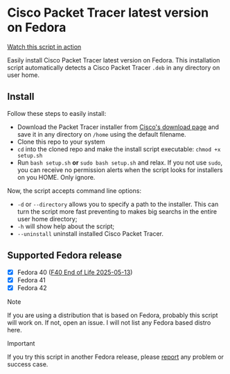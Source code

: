 # Cisco Packet Tracer latest version on Fedora

[Watch this script in action](https://youtu.be/iOiwRt_P95Y)

Easily install Cisco Packet Tracer latest version on Fedora. This installation script automatically detects a Cisco Packet Tracer `.deb` in any directory on user home.

## Install

Follow these steps to easily install:

-   Download the Packet Tracer installer from [Cisco's download page](https://www.netacad.com/resources/lab-downloads?courseLang=en-US) and save it in any directory on `/home` using the default filename.
-   Clone this repo to your system
-   `cd` into the cloned repo and make the install script executable: `chmod +x setup.sh`
-   Run `bash setup.sh` **or** `sudo bash setup.sh` and relax. If you not use `sudo`, you can receive no permission alerts when the script looks for installers on you HOME. Only ignore.

Now, the script accepts command line options:
- `-d` or `--directory` allows you to specify a path to the installer. This can turn the script more fast preventing to makes big searchs in the entire user home directory;
- `-h` will show help about the script;
- `--uninstall` uninstall installed Cisco Packet Tracer.

## Supported Fedora release

- [x] Fedora 40 ([F40 End of Life 2025-05-13](https://fedorapeople.org/groups/schedule/f-40/f-40-key-tasks.html))
- [x] Fedora 41
- [x] Fedora 42

> [!Note]
> If you are using a distribution that is based on Fedora, probably this script will work on. If not, open an issue. I will not list any Fedora based distro here.

> [!Important]
> If you try this script in another Fedora release, please [report](https://github.com/thiagoojack/packettracer-fedora/issues) any problem or success case.
